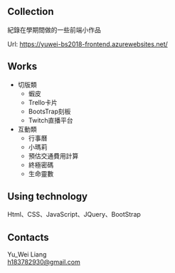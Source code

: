 ## Collection
紀錄在學期間做的一些前端小作品  
  
Url: https://yuwei-bs2018-frontend.azurewebsites.net/  
## Works
* 切版類
    * 蝦皮
    * Trello卡片
    * BootsTrap刻板
    * Twitch直播平台
* 互動類
    * 行事曆
    * 小瑪莉
    * 預估交通費用計算
    * 終極密碼
    * 生命靈數
## Using technology
Html、CSS、JavaScript、JQuery、BootStrap
## Contacts
Yu_Wei Liang   
h183782930@gmail.com